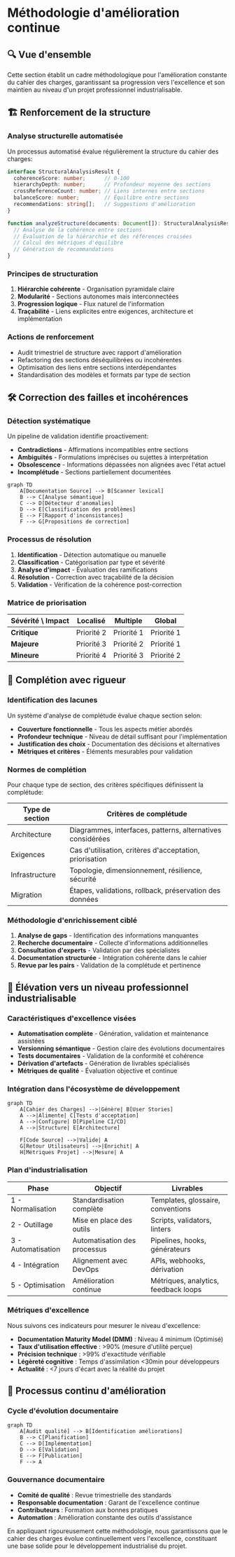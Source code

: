 # Méthodologie d'amélioration continue

## 🔍 Vue d'ensemble

Cette section établit un cadre méthodologique pour l'amélioration constante du cahier des charges, garantissant sa progression vers l'excellence et son maintien au niveau d'un projet professionnel industrialisable.

## 🏗️ Renforcement de la structure

### Analyse structurelle automatisée

Un processus automatisé évalue régulièrement la structure du cahier des charges:

```typescript
interface StructuralAnalysisResult {
  coherenceScore: number;      // 0-100
  hierarchyDepth: number;      // Profondeur moyenne des sections
  crossReferenceCount: number; // Liens internes entre sections
  balanceScore: number;        // Équilibre entre sections
  recommendations: string[];   // Suggestions d'amélioration
}

function analyzeStructure(documents: Document[]): StructuralAnalysisResult {
  // Analyse de la cohérence entre sections
  // Évaluation de la hiérarchie et des références croisées
  // Calcul des métriques d'équilibre
  // Génération de recommandations
}
```

### Principes de structuration

1. **Hiérarchie cohérente** - Organisation pyramidale claire
2. **Modularité** - Sections autonomes mais interconnectées
3. **Progression logique** - Flux naturel de l'information
4. **Traçabilité** - Liens explicites entre exigences, architecture et implémentation

### Actions de renforcement

- Audit trimestriel de structure avec rapport d'amélioration
- Refactoring des sections déséquilibrées ou incohérentes
- Optimisation des liens entre sections interdépendantes
- Standardisation des modèles et formats par type de section

## 🛠️ Correction des failles et incohérences

### Détection systématique

Un pipeline de validation identifie proactivement:

- **Contradictions** - Affirmations incompatibles entre sections
- **Ambiguïtés** - Formulations imprécises ou sujettes à interprétation
- **Obsolescence** - Informations dépassées non alignées avec l'état actuel
- **Incomplétude** - Sections partiellement documentées

```mermaid
graph TD
    A[Documentation Source] --> B[Scanner lexical]
    B --> C[Analyse sémantique]
    C --> D[Détecteur d'anomalies]
    D --> E[Classification des problèmes]
    E --> F[Rapport d'inconsistances]
    F --> G[Propositions de correction]
```

### Processus de résolution

1. **Identification** - Détection automatique ou manuelle
2. **Classification** - Catégorisation par type et sévérité
3. **Analyse d'impact** - Évaluation des ramifications
4. **Résolution** - Correction avec traçabilité de la décision
5. **Validation** - Vérification de la cohérence post-correction

### Matrice de priorisation

| Sévérité \ Impact | Localisé | Multiple | Global |
|-------------------|----------|----------|--------|
| **Critique**      | Priorité 2 | Priorité 1 | Priorité 1 |
| **Majeure**       | Priorité 3 | Priorité 2 | Priorité 1 |
| **Mineure**       | Priorité 4 | Priorité 3 | Priorité 2 |

## 📑 Complétion avec rigueur

### Identification des lacunes

Un système d'analyse de complétude évalue chaque section selon:

- **Couverture fonctionnelle** - Tous les aspects métier abordés
- **Profondeur technique** - Niveau de détail suffisant pour l'implémentation
- **Justification des choix** - Documentation des décisions et alternatives
- **Métriques et critères** - Éléments mesurables pour validation

### Normes de complétion

Pour chaque type de section, des critères spécifiques définissent la complétude:

| Type de section | Critères de complétude |
|----------------|------------------------|
| Architecture | Diagrammes, interfaces, patterns, alternatives considérées |
| Exigences | Cas d'utilisation, critères d'acceptation, priorisation |
| Infrastructure | Topologie, dimensionnement, résilience, sécurité |
| Migration | Étapes, validations, rollback, préservation des données |

### Méthodologie d'enrichissement ciblé

1. **Analyse de gaps** - Identification des informations manquantes
2. **Recherche documentaire** - Collecte d'informations additionnelles
3. **Consultation d'experts** - Validation par des spécialistes
4. **Documentation structurée** - Intégration cohérente dans le cahier
5. **Revue par les pairs** - Validation de la complétude et pertinence

## 🚀 Élévation vers un niveau professionnel industrialisable

### Caractéristiques d'excellence visées

- **Automatisation complète** - Génération, validation et maintenance assistées
- **Versionning sémantique** - Gestion claire des évolutions documentaires
- **Tests documentaires** - Validation de la conformité et cohérence
- **Dérivation d'artefacts** - Génération de livrables spécialisés
- **Métriques de qualité** - Évaluation objective et continue

### Intégration dans l'écosystème de développement

```mermaid
graph TD
    A[Cahier des Charges] -->|Génère| B[User Stories]
    A -->|Alimente| C[Tests d'acceptation]
    A -->|Configure| D[Pipeline CI/CD]
    A -->|Structure| E[Architecture]
    
    F[Code Source] -->|Valide| A
    G[Retour Utilisateurs] -->|Enrichit| A
    H[Métriques Projet] -->|Mesure| A
```

### Plan d'industrialisation

| Phase | Objectif | Livrables |
|-------|----------|-----------|
| 1 - Normalisation | Standardisation complète | Templates, glossaire, conventions |
| 2 - Outillage | Mise en place des outils | Scripts, validators, linters |
| 3 - Automatisation | Automatisation des processus | Pipelines, hooks, générateurs |
| 4 - Intégration | Alignement avec DevOps | APIs, webhooks, dérivation |
| 5 - Optimisation | Amélioration continue | Métriques, analytics, feedback loops |

### Métriques d'excellence

Nous suivons ces indicateurs pour mesurer le niveau d'excellence:

- **Documentation Maturity Model (DMM)** : Niveau 4 minimum (Optimisé)
- **Taux d'utilisation effective** : >90% (mesure d'utilité perçue)
- **Précision technique** : >99% d'exactitude vérifiable
- **Légèreté cognitive** : Temps d'assimilation <30min pour développeurs
- **Actualité** : <7 jours d'écart avec la réalité du projet

## 🔄 Processus continu d'amélioration

### Cycle d'évolution documentaire

```mermaid
graph TD
    A[Audit qualité] --> B[Identification améliorations]
    B --> C[Planification]
    C --> D[Implémentation]
    D --> E[Validation]
    E --> F[Publication]
    F --> A
```

### Gouvernance documentaire

- **Comité de qualité** : Revue trimestrielle des standards
- **Responsable documentation** : Garant de l'excellence continue
- **Contributeurs** : Formation aux bonnes pratiques
- **Automation** : Amélioration constante des outils d'assistance

En appliquant rigoureusement cette méthodologie, nous garantissons que le cahier des charges évolue continuellement vers l'excellence, constituant une base solide pour le développement industrialisé du projet.

